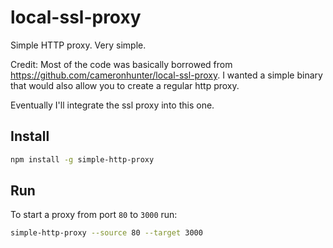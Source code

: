 local-ssl-proxy
===============

Simple HTTP proxy. Very simple.

Credit: Most of the code was basically borrowed from https://github.com/cameronhunter/local-ssl-proxy. I wanted a simple binary that would also allow you to create a regular http proxy. 

Eventually I'll integrate the ssl proxy into this one.

Install
-------
```sh
npm install -g simple-http-proxy
```

Run
---
To start a proxy from port `80` to `3000` run:
```sh
simple-http-proxy --source 80 --target 3000
```
